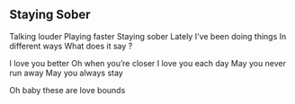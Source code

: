 ## Staying Sober

Talking louder
Playing faster
Staying sober
Lately I've been doing things
In different ways
What does it say ?

I love you better
Oh when you’re closer
I love you each day
May you never run away
May you always stay

Oh baby these are love bounds
